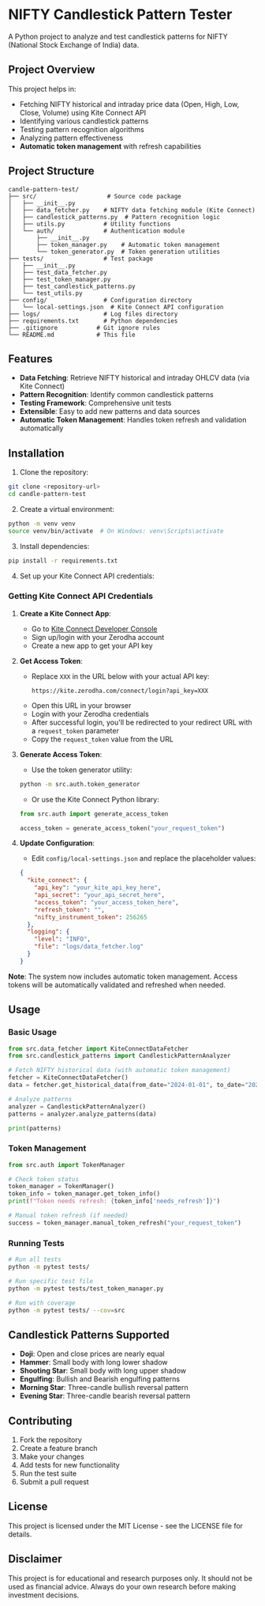 # NIFTY Candlestick Pattern Tester

A Python project to analyze and test candlestick patterns for NIFTY (National Stock Exchange of India) data.

## Project Overview

This project helps in:
- Fetching NIFTY historical and intraday price data (Open, High, Low, Close, Volume) using Kite Connect API
- Identifying various candlestick patterns
- Testing pattern recognition algorithms
- Analyzing pattern effectiveness
- **Automatic token management** with refresh capabilities

## Project Structure

```
candle-pattern-test/
├── src/                    # Source code package
│   ├── __init__.py
│   ├── data_fetcher.py    # NIFTY data fetching module (Kite Connect)
│   ├── candlestick_patterns.py  # Pattern recognition logic
│   ├── utils.py           # Utility functions
│   └── auth/              # Authentication module
│       ├── __init__.py
│       ├── token_manager.py    # Automatic token management
│       └── token_generator.py  # Token generation utilities
├── tests/                 # Test package
│   ├── __init__.py
│   ├── test_data_fetcher.py
│   ├── test_token_manager.py
│   ├── test_candlestick_patterns.py
│   └── test_utils.py
├── config/                # Configuration directory
│   └── local-settings.json  # Kite Connect API configuration
├── logs/                  # Log files directory
├── requirements.txt       # Python dependencies
├── .gitignore           # Git ignore rules
└── README.md            # This file
```

## Features

- **Data Fetching**: Retrieve NIFTY historical and intraday OHLCV data (via Kite Connect)
- **Pattern Recognition**: Identify common candlestick patterns
- **Testing Framework**: Comprehensive unit tests
- **Extensible**: Easy to add new patterns and data sources
- **Automatic Token Management**: Handles token refresh and validation automatically

## Installation

1. Clone the repository:
```bash
git clone <repository-url>
cd candle-pattern-test
```

2. Create a virtual environment:
```bash
python -m venv venv
source venv/bin/activate  # On Windows: venv\Scripts\activate
```

3. Install dependencies:
```bash
pip install -r requirements.txt
```

4. Set up your Kite Connect API credentials:

### Getting Kite Connect API Credentials

1. **Create a Kite Connect App**:
   - Go to [Kite Connect Developer Console](https://developers.kite.trade/)
   - Sign up/login with your Zerodha account
   - Create a new app to get your API key

2. **Get Access Token**:
   - Replace `XXX` in the URL below with your actual API key:
     ```
     https://kite.zerodha.com/connect/login?api_key=XXX
     ```
   - Open this URL in your browser
   - Login with your Zerodha credentials
   - After successful login, you'll be redirected to your redirect URL with a `request_token` parameter
   - Copy the `request_token` value from the URL

3. **Generate Access Token**:
   - Use the token generator utility:
   ```bash
   python -m src.auth.token_generator
   ```
   - Or use the Kite Connect Python library:
   ```python
   from src.auth import generate_access_token
   
   access_token = generate_access_token("your_request_token")
   ```

4. **Update Configuration**:
   - Edit `config/local-settings.json` and replace the placeholder values:
   ```json
   {
     "kite_connect": {
       "api_key": "your_kite_api_key_here",
       "api_secret": "your_api_secret_here",
       "access_token": "your_access_token_here",
       "refresh_token": "",
       "nifty_instrument_token": 256265
     },
     "logging": {
       "level": "INFO",
       "file": "logs/data_fetcher.log"
     }
   }
   ```

**Note**: The system now includes automatic token management. Access tokens will be automatically validated and refreshed when needed.

## Usage

### Basic Usage

```python
from src.data_fetcher import KiteConnectDataFetcher
from src.candlestick_patterns import CandlestickPatternAnalyzer

# Fetch NIFTY historical data (with automatic token management)
fetcher = KiteConnectDataFetcher()
data = fetcher.get_historical_data(from_date="2024-01-01", to_date="2024-01-31", interval="day")

# Analyze patterns
analyzer = CandlestickPatternAnalyzer()
patterns = analyzer.analyze_patterns(data)

print(patterns)
```

### Token Management

```python
from src.auth import TokenManager

# Check token status
token_manager = TokenManager()
token_info = token_manager.get_token_info()
print(f"Token needs refresh: {token_info['needs_refresh']}")

# Manual token refresh (if needed)
success = token_manager.manual_token_refresh("your_request_token")
```

### Running Tests

```bash
# Run all tests
python -m pytest tests/

# Run specific test file
python -m pytest tests/test_token_manager.py

# Run with coverage
python -m pytest tests/ --cov=src
```

## Candlestick Patterns Supported

- **Doji**: Open and close prices are nearly equal
- **Hammer**: Small body with long lower shadow
- **Shooting Star**: Small body with long upper shadow
- **Engulfing**: Bullish and Bearish engulfing patterns
- **Morning Star**: Three-candle bullish reversal pattern
- **Evening Star**: Three-candle bearish reversal pattern

## Contributing

1. Fork the repository
2. Create a feature branch
3. Make your changes
4. Add tests for new functionality
5. Run the test suite
6. Submit a pull request

## License

This project is licensed under the MIT License - see the LICENSE file for details.

## Disclaimer

This project is for educational and research purposes only. It should not be used as financial advice. Always do your own research before making investment decisions. 